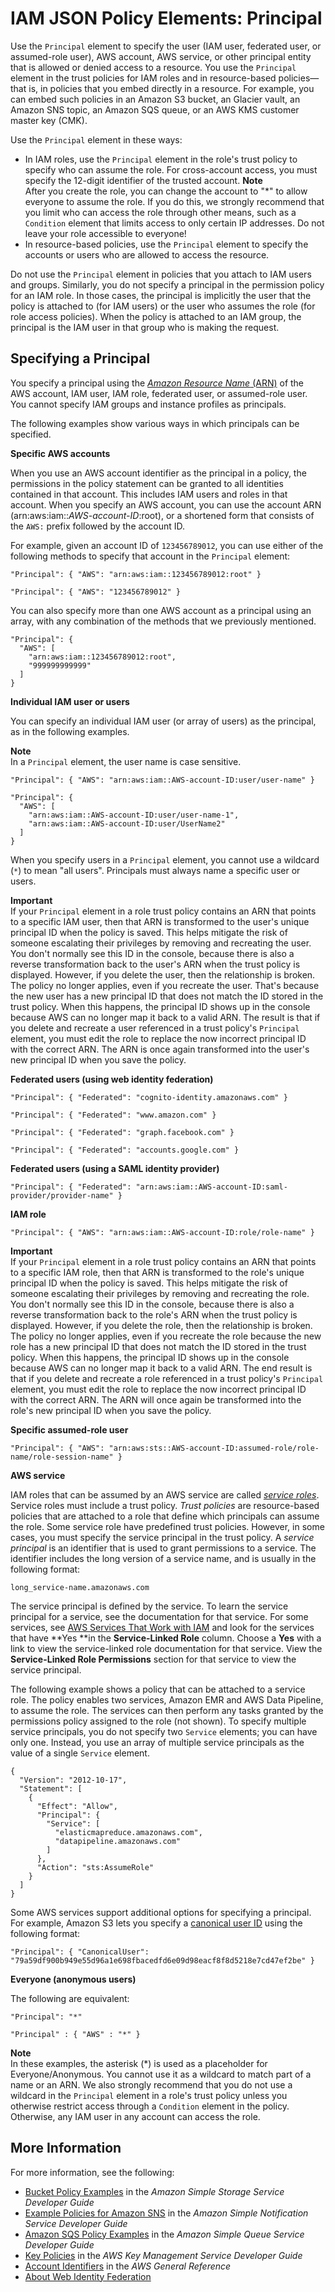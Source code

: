 # IAM JSON Policy Elements: Principal<a name="reference_policies_elements_principal"></a>

Use the `Principal` element to specify the user \(IAM user, federated user, or assumed\-role user\), AWS account, AWS service, or other principal entity that is allowed or denied access to a resource\. You use the `Principal` element in the trust policies for IAM roles and in resource\-based policies—that is, in policies that you embed directly in a resource\. For example, you can embed such policies in an Amazon S3 bucket, an Glacier vault, an Amazon SNS topic, an Amazon SQS queue, or an AWS KMS customer master key \(CMK\)\.

Use the `Principal` element in these ways:
+ In IAM roles, use the `Principal` element in the role's trust policy to specify who can assume the role\. For cross\-account access, you must specify the 12\-digit identifier of the trusted account\. 
**Note**  
After you create the role, you can change the account to "\*" to allow everyone to assume the role\. If you do this, we strongly recommend that you limit who can access the role through other means, such as a `Condition` element that limits access to only certain IP addresses\. Do not leave your role accessible to everyone\!
+ In resource\-based policies, use the `Principal` element to specify the accounts or users who are allowed to access the resource\. 

Do not use the `Principal` element in policies that you attach to IAM users and groups\. Similarly, you do not specify a principal in the permission policy for an IAM role\. In those cases, the principal is implicitly the user that the policy is attached to \(for IAM users\) or the user who assumes the role \(for role access policies\)\. When the policy is attached to an IAM group, the principal is the IAM user in that group who is making the request\. 

## Specifying a Principal<a name="Principal_specifying"></a>

You specify a principal using the [*Amazon Resource Name* \(ARN\)](reference_identifiers.md#identifiers-arns) of the AWS account, IAM user, IAM role, federated user, or assumed\-role user\. You cannot specify IAM groups and instance profiles as principals\. 

The following examples show various ways in which principals can be specified\.

**Specific AWS accounts**

When you use an AWS account identifier as the principal in a policy, the permissions in the policy statement can be granted to all identities contained in that account\. This includes IAM users and roles in that account\. When you specify an AWS account, you can use the account ARN \(arn:aws:iam::*AWS\-account\-ID*:root\), or a shortened form that consists of the `AWS:` prefix followed by the account ID\.

For example, given an account ID of `123456789012`, you can use either of the following methods to specify that account in the `Principal` element:

```
"Principal": { "AWS": "arn:aws:iam::123456789012:root" }
```

```
"Principal": { "AWS": "123456789012" }
```

You can also specify more than one AWS account as a principal using an array, with any combination of the methods that we previously mentioned\.

```
"Principal": { 
  "AWS": [
    "arn:aws:iam::123456789012:root",
    "999999999999"
  ]
}
```

**Individual IAM user or users**

You can specify an individual IAM user \(or array of users\) as the principal, as in the following examples\. 

**Note**  
In a `Principal` element, the user name is case sensitive\.

```
"Principal": { "AWS": "arn:aws:iam::AWS-account-ID:user/user-name" }
```

```
"Principal": {
  "AWS": [
    "arn:aws:iam::AWS-account-ID:user/user-name-1", 
    "arn:aws:iam::AWS-account-ID:user/UserName2"
  ]
}
```

When you specify users in a `Principal` element, you cannot use a wildcard \(`*`\) to mean "all users"\. Principals must always name a specific user or users\. 

**Important**  
If your `Principal` element in a role trust policy contains an ARN that points to a specific IAM user, then that ARN is transformed to the user's unique principal ID when the policy is saved\. This helps mitigate the risk of someone escalating their privileges by removing and recreating the user\. You don't normally see this ID in the console, because there is also a reverse transformation back to the user's ARN when the trust policy is displayed\. However, if you delete the user, then the relationship is broken\. The policy no longer applies, even if you recreate the user\. That's because the new user has a new principal ID that does not match the ID stored in the trust policy\. When this happens, the principal ID shows up in the console because AWS can no longer map it back to a valid ARN\. The result is that if you delete and recreate a user referenced in a trust policy's `Principal` element, you must edit the role to replace the now incorrect principal ID with the correct ARN\. The ARN is once again transformed into the user's new principal ID when you save the policy\.

**Federated users \(using web identity federation\)** 

```
"Principal": { "Federated": "cognito-identity.amazonaws.com" }
```

```
"Principal": { "Federated": "www.amazon.com" }
```

```
"Principal": { "Federated": "graph.facebook.com" }
```

```
"Principal": { "Federated": "accounts.google.com" }
```

**Federated users \(using a SAML identity provider\)**

```
"Principal": { "Federated": "arn:aws:iam::AWS-account-ID:saml-provider/provider-name" }
```

**IAM role**

```
"Principal": { "AWS": "arn:aws:iam::AWS-account-ID:role/role-name" }
```

**Important**  
If your `Principal` element in a role trust policy contains an ARN that points to a specific IAM role, then that ARN is transformed to the role's unique principal ID when the policy is saved\. This helps mitigate the risk of someone escalating their privileges by removing and recreating the role\. You don't normally see this ID in the console, because there is also a reverse transformation back to the role's ARN when the trust policy is displayed\. However, if you delete the role, then the relationship is broken\. The policy no longer applies, even if you recreate the role because the new role has a new principal ID that does not match the ID stored in the trust policy\. When this happens, the principal ID shows up in the console because AWS can no longer map it back to a valid ARN\. The end result is that if you delete and recreate a role referenced in a trust policy's `Principal` element, you must edit the role to replace the now incorrect principal ID with the correct ARN\. The ARN will once again be transformed into the role's new principal ID when you save the policy\.

**Specific assumed\-role user**

```
"Principal": { "AWS": "arn:aws:sts::AWS-account-ID:assumed-role/role-name/role-session-name" }
```

**AWS service**

IAM roles that can be assumed by an AWS service are called *[service roles](id_roles_terms-and-concepts.md#iam-term-service-role)*\. Service roles must include a trust policy\. *Trust policies* are resource\-based policies that are attached to a role that define which principals can assume the role\. Some service role have predefined trust policies\. However, in some cases, you must specify the service principal in the trust policy\. A *service principal* is an identifier that is used to grant permissions to a service\. The identifier includes the long version of a service name, and is usually in the following format:

`long_service-name.amazonaws.com`

The service principal is defined by the service\. To learn the service principal for a service, see the documentation for that service\. For some services, see [AWS Services That Work with IAM](reference_aws-services-that-work-with-iam.md) and look for the services that have **Yes **in the **Service\-Linked Role** column\. Choose a **Yes** with a link to view the service\-linked role documentation for that service\. View the **Service\-Linked Role Permissions** section for that service to view the service principal\.

The following example shows a policy that can be attached to a service role\. The policy enables two services, Amazon EMR and AWS Data Pipeline, to assume the role\. The services can then perform any tasks granted by the permissions policy assigned to the role \(not shown\)\. To specify multiple service principals, you do not specify two `Service` elements; you can have only one\. Instead, you use an array of multiple service principals as the value of a single `Service` element\.

```
{
  "Version": "2012-10-17",
  "Statement": [
    {
      "Effect": "Allow",
      "Principal": {
        "Service": [
          "elasticmapreduce.amazonaws.com",
          "datapipeline.amazonaws.com"
        ]
      },
      "Action": "sts:AssumeRole"
    }
  ]
}
```

Some AWS services support additional options for specifying a principal\. For example, Amazon S3 lets you specify a [canonical user ID](https://docs.aws.amazon.com/general/latest/gr/acct-identifiers.html#FindingCanonicalId) using the following format:

```
"Principal": { "CanonicalUser": "79a59df900b949e55d96a1e698fbacedfd6e09d98eacf8f8d5218e7cd47ef2be" }
```

**Everyone \(anonymous users\)** 

The following are equivalent:

```
"Principal": "*"
```

```
"Principal" : { "AWS" : "*" }
```

**Note**  
In these examples, the asterisk \(\*\) is used as a placeholder for Everyone/Anonymous\. You cannot use it as a wildcard to match part of a name or an ARN\. We also strongly recommend that you do not use a wildcard in the `Principal` element in a role's trust policy unless you otherwise restrict access through a `Condition` element in the policy\. Otherwise, any IAM user in any account can access the role\.

## More Information<a name="Principal_more-info"></a>

For more information, see the following:
+ [Bucket Policy Examples](https://docs.aws.amazon.com/AmazonS3/latest/dev/example-bucket-policies.html) in the *Amazon Simple Storage Service Developer Guide*
+ [Example Policies for Amazon SNS](https://docs.aws.amazon.com/sns/latest/dg/UsingIAMwithSNS.html#ExamplePolicies_SNS) in the *Amazon Simple Notification Service Developer Guide*
+ [Amazon SQS Policy Examples](https://docs.aws.amazon.com/AWSSimpleQueueService/latest/SQSDeveloperGuide/SQSExamples.html) in the *Amazon Simple Queue Service Developer Guide*
+ [Key Policies](https://docs.aws.amazon.com/kms/latest/developerguide/key-policies.html) in the *AWS Key Management Service Developer Guide*
+ [Account Identifiers](https://docs.aws.amazon.com/general/latest/gr/acct-identifiers.html) in the *AWS General Reference*
+ [About Web Identity Federation](id_roles_providers_oidc.md)